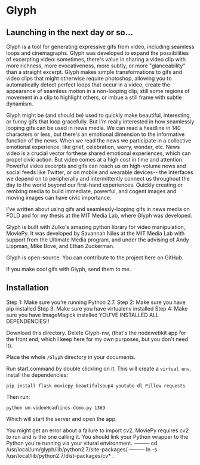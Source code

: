 <h1>Glyph</h1>

<h2>Launching in the next day or so...</h2>

<p>Glyph is a tool for generating expressive gifs from video, including seamless loops and cinemagraphs. Glyph was developed to expand the possibilities of excerpting video: sometimes, there's value in sharing a video clip with more richness, more evocativeness, more subtly, or more "glanceability" than a straight excerpt. Glyph makes simple transformations to gifs and video clips that might otherwise require photoshop, allowing you to automatically detect perfect loops that occur in a video, create the appearance of seamless motion in a non-looping clip, still some regions of movement in a clip to highlight others, or imbue a still frame with subtle dynamism. </p>

<p>Glyph might be (and should be) used to quickly make beautiful, interesting, or funny gifs that loop gracefully. But I'm really interested in how seamlessly looping gifs can be used in news media. We can read a headline in 140 characters or less, but there's an emotional dimension to the informative function of the news. When we read the news we participate in a collective emotional experience, like grief, celebration, worry, wonder, etc. News video is a crucial vector forthese shared emotional experiences, which can propel civic action. But video comes at a high cost in time and attention. Powerful video excerpts and gifs can reach us on high-volume news and social feeds like Twitter, or on mobile and wearable devices-- the interfaces we depend on to peripherally and intermittently connect us throughout the day to the world beyond our first-hand experiences. Quickly creating or remixing media to build immediate, powerful, and cogent images and moving images can have civic importance. </p>

<p>I've written about using gifs and seamlessly-looping gifs in news media on FOLD and for my thesis at the MIT Media Lab, where Glyph was developed. </p>

<p>Glyph is built with Zulko's amazing python library for video manipulation, MoviePy. It was developed by Savannah Niles at the MIT Media Lab with support from the Ultimate Media program, and under the advising of Andy Lippman, Mike Bove, and Ethan Zuckerman. </p>

<p>Glyph is open-source. You can contribute to the project here on GitHub. </p>

<p>If you make cool gifs with Glyph, send them to me. </p>

<h2>Installation</h2>

Step 1: Make sure you’re running Python 2.7.
Step 2: Make sure you have pip installed
Step 3: Make sure you have virtualenv installed 
Step 4: Make sure you have ImageMagick installed
YOU’VE INSTALLED ALL DEPENDENCIES!! 

Download this directory. Delete Glyph-nw, (that's the nodewebkit app for the front end, which I keep here for my own purposes, but you don't need it).

Place the whole `/Glyph` directory in your documents.

Run start.command by double clickling on it. This will create a `virtual env`, install the dependencies: 

```
pip install flask moviepy beautifulsoup4 youtube-dl Pillow requests
```

Then run:

```
python um-videoHeadlines-demo.py 1369
```
Which will start the server and open the app. 


You might get an error about a failure to import cv2. MoviePy requires cv2 to run and is the one calling it. You should link your Python wrapper to the Python you're running via your vitural environment. 
——— cd /usr/local/um/glyph/lib/python2.7/site-packages/
——— ln -s /usr/local/lib/python2.7/dist-packages/cv* .

